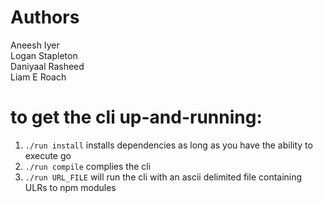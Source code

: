# Authors
Aneesh Iyer  
Logan Stapleton  
Daniyaal Rasheed  
Liam E Roach  

# to get the cli up-and-running:
1. `./run install` installs dependencies as long as you have the ability to execute go
2. `./run compile` complies the cli
3. `./run URL_FILE` will run the cli with an ascii delimited file containing ULRs to npm modules 
